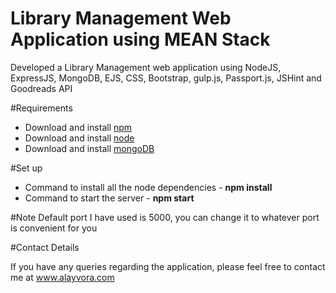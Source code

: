 # Library Management Web Application using MEAN Stack
Developed a Library Management web application using NodeJS, ExpressJS, MongoDB, EJS, CSS, Bootstrap, gulp.js, Passport.js, JSHint and Goodreads API

#Requirements
+ Download and install [npm](https://www.npmjs.com/)
+ Download and install [node](https://nodejs.org/)
+ Download and install [mongoDB](https://www.mongodb.com/)

#Set up
+ Command to install all the node dependencies - **npm install**
+ Command to start the server - **npm start**

#Note
Default port I have used is 5000, you can change it to whatever port is convenient for you

#Contact Details

If you have any queries regarding the application, please feel free to contact me at www.alayvora.com
